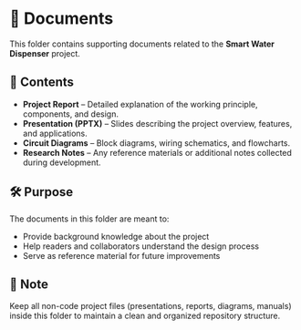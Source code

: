 # 📂 Documents  

This folder contains supporting documents related to the **Smart Water Dispenser** project.  

## 📑 Contents  
- **Project Report** – Detailed explanation of the working principle, components, and design.  
- **Presentation (PPTX)** – Slides describing the project overview, features, and applications.  
- **Circuit Diagrams** – Block diagrams, wiring schematics, and flowcharts.  
- **Research Notes** – Any reference materials or additional notes collected during development.  

## 🛠 Purpose  
The documents in this folder are meant to:  
- Provide background knowledge about the project  
- Help readers and collaborators understand the design process  
- Serve as reference material for future improvements  

## 📌 Note  
Keep all non-code project files (presentations, reports, diagrams, manuals) inside this folder to maintain a clean and organized repository structure.  
